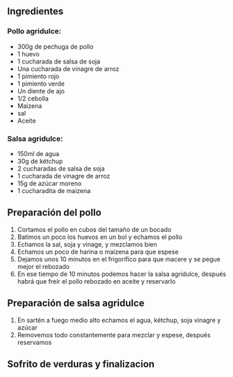 ## Ingredientes 
### Pollo agridulce:
- 300g de pechuga de pollo
- 1 huevo
- 1 cucharada de salsa de soja
- Una cucharada de vinagre de arroz
- 1 pimiento rojo
- 1 pimiento verde
- Un diente de ajo
- 1/2 cebolla
- Maizena
- sal
- Aceite
### Salsa agridulce:
- 150ml de agua
- 30g de kétchup
- 2 cucharadas de salsa de soja
- 1 cucharada de vinagre de arroz
- 15g de azúcar moreno
- 1 cucharadita de maizena

## Preparación del pollo
1. Cortamos el pollo en cubos del tamaño de un bocado
2. Batimos un poco los huevos en un bol y echamos el pollo
3. Echamos la sal, soja y vinage, y mezclamos bien
4. Echamos un poco de harina o maizena para que espese
5. Dejamos unos 10 minutos en el frigorífico para que macere y se pegue mejor el rebozado
6. En ese tiempo de 10 minutos podemos hacer la salsa agridulce, después habrá que freír el pollo rebozado en aceite y reservarlo

## Preparación de salsa agridulce
1. En sartén a fuego medio alto echamos el agua, kétchup, soja vinagre y azúcar
2. Removemos todo constantemente para mezclar y espese, después reservamos

## Sofrito de verduras y finalizacion


